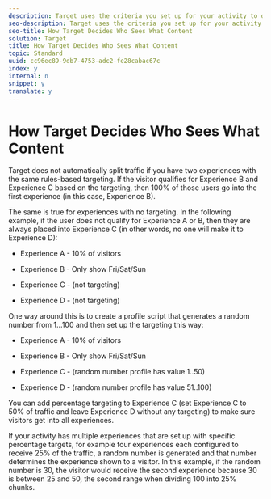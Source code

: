 ```yaml
---
description: Target uses the criteria you set up for your activity to determine who sees what content, based on a specific order of operations.
seo-description: Target uses the criteria you set up for your activity to determine who sees what content, based on a specific order of operations.
seo-title: How Target Decides Who Sees What Content
solution: Target
title: How Target Decides Who Sees What Content
topic: Standard
uuid: cc96ec89-9db7-4753-adc2-fe28cabac67c
index: y
internal: n
snippet: y
translate: y
---
```


# How Target Decides Who Sees What Content

Target does not automatically split traffic if you have two experiences with the same rules-based targeting. If the visitor qualifies for Experience B and Experience C based on the targeting, then 100% of those users go into the first experience (in this case, Experience B). 

The same is true for experiences with no targeting. In the following example, if the user does not qualify for Experience A or B, then they are always placed into Experience C (in other words, no one will make it to Experience D): 


* Experience A - 10% of visitors 

* Experience B - Only show Fri/Sat/Sun 

* Experience C - (not targeting) 

* Experience D - (not targeting) 



One way around this is to create a profile script that generates a random number from 1...100 and then set up the targeting this way: 


* Experience A - 10% of visitors 

* Experience B - Only show Fri/Sat/Sun 

* Experience C - (random number profile has value 1..50) 

* Experience D - (random number profile has value 51..100) 



You can add percentage targeting to Experience C (set Experience C to 50% of traffic and leave Experience D without any targeting) to make sure visitors get into all experiences. 

If your activity has multiple experiences that are set up with specific percentage targets, for example four experiences each configured to receive 25% of the traffic, a random number is generated and that number determines the experience shown to a visitor. In this example, if the random number is 30, the visitor would receive the second experience because 30 is between 25 and 50, the second range when dividing 100 into 25% chunks. 

